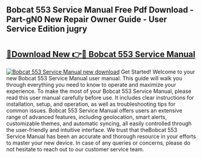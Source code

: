 ## Bobcat 553 Service Manual Free Pdf Download - Part-gN0 New Repair Owner Guide - User Service Edition jugry

# <h2><a href="http://bc16773.oget.top/?id=Bobcat+553+Service+Manual">🔗Download New 👉🔴 Bobcat 553 Service Manual</a></h2>

[![Bobcat 553 Service Manual new download](https://i.imgur.com/5g1atiW.png)](http://bc16773.oget.top/?id=Bobcat+553+Service+Manual)
Get Started! Welcome to your new Bobcat 553 Service Manual user manual. This guide will walk you through everything you need to know to operate and maximize your experience. To make the most of your Bobcat 553 Service Manual, please read this user manual carefully before use. It includes clear instructions for installation, setup, and operation, as well as troubleshooting tips for common issues. Bobcat 553 Service Manual offers users an extensive range of advanced features, including geolocation, smart alerts, customizable themes, and automatic syncing, all easily controlled through the user-friendly and intuitive interface. We trust that theBobcat 553 Service Manual has been an accurate and thorough resource in your efforts to master your new device. In case of any queries or concerns, please do not hesitate to reach out to our customer service team.
